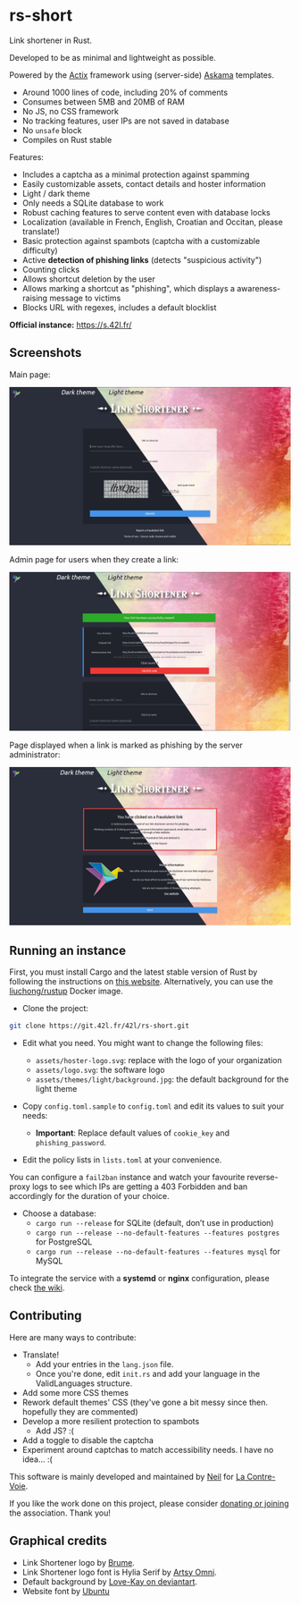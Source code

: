 # rs-short

Link shortener in Rust.

Developed to be as minimal and lightweight as possible.

Powered by the [Actix](https://actix.rs) framework using (server-side) [Askama](https://github.com/djc/askama) templates.

- Around 1000 lines of code, including 20% of comments
- Consumes between 5MB and 20MB of RAM
- No JS, no CSS framework
- No tracking features, user IPs are not saved in database
- No `unsafe` block
- Compiles on Rust stable

Features:
- Includes a captcha as a minimal protection against spamming
- Easily customizable assets, contact details and hoster information
- Light / dark theme
- Only needs a SQLite database to work
- Robust caching features to serve content even with database locks
- Localization (available in French, English, Croatian and Occitan, please translate!)
- Basic protection against spambots (captcha with a customizable difficulty)
- Active **detection of phishing links** (detects "suspicious activity")
- Counting clicks
- Allows shortcut deletion by the user
- Allows marking a shortcut as "phishing", which displays a awareness-raising message to victims
- Blocks URL with regexes, includes a default blocklist

**Official instance:** https://s.42l.fr/

## Screenshots

Main page:

![Main page screenshot](screenshots/create.jpg)

Admin page for users when they create a link:

![New link screenshot](screenshots/admin.jpg)

Page displayed when a link is marked as phishing by the server administrator:

![Main page screenshot](screenshots/fraud.jpg)

## Running an instance

First, you must install Cargo and the latest stable version of Rust by following the instructions on [this website](https://rustup.rs/). Alternatively, you can use the [liuchong/rustup](https://hub.docker.com/r/liuchong/rustup) Docker image.

- Clone the project:

```bash
git clone https://git.42l.fr/42l/rs-short.git
```

- Edit what you need. You might want to change the following files:
    - `assets/hoster-logo.svg`: replace with the logo of your organization
    - `assets/logo.svg`: the software logo
    - `assets/themes/light/background.jpg`: the default background for the light theme

- Copy `config.toml.sample` to `config.toml` and edit its values to suit your needs:
    - **Important**: Replace default values of `cookie_key` and `phishing_password`.

- Edit the policy lists in `lists.toml` at your convenience.

You can configure a `fail2ban` instance and watch your favourite reverse-proxy logs to see which IPs are getting a 403 Forbidden and ban accordingly for the duration of your choice.

- Choose a database:
    - `cargo run --release` for SQLite (default, don’t use in production)
    - `cargo run --release --no-default-features --features postgres` for PostgreSQL
    - `cargo run --release --no-default-features --features mysql` for MySQL

To integrate the service with a **systemd** or **nginx** configuration, please check [the wiki](https://git.42l.fr/42l/rs-short/wiki/Integration-with-nginx-%2F-systemd).

## Contributing

Here are many ways to contribute:
- Translate!
    - Add your entries in the `lang.json` file.
    - Once you're done, edit `init.rs` and add your language in the ValidLanguages structure.
- Add some more CSS themes
- Rework default themes' CSS (they've gone a bit messy since then. hopefully they are commented)
- Develop a more resilient protection to spambots
    - Add JS? :(
- Add a toggle to disable the captcha
- Experiment around captchas to match accessibility needs. I have no idea... :(

This software is mainly developed and maintained by [Neil](https://shelter.moe/@Neil) for [La Contre-Voie](https://lacontrevoie.fr/en/). 

If you like the work done on this project, please consider [donating or joining](https://lacontrevoie.fr/en/participer/) the association. Thank you!

## Graphical credits

- Link Shortener logo by [Brume](https://shelter.moe/@Brume).
- Link Shortener logo font is Hylia Serif by [Artsy Omni](http://artsyomni.com/hyliaserif).
- Default background by [Love-Kay on deviantart](https://www.deviantart.com/love-kay/art/Abstract-Colorful-Watercolor-Texture-438376516).
- Website font by [Ubuntu](https://design.ubuntu.com/font/)
